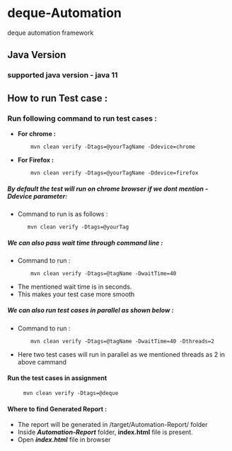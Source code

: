 # deque-Automation
deque automation framework

## Java Version 
### supported java version - java 11

## How to run Test case : 
### Run following command to run test cases :
* **For chrome :**
    ```
        mvn clean verify -Dtags=@yourTagName -Ddevice=chrome
    ```
* **For Firefox :** 
    ```
        mvn clean verify -Dtags=@yourTagName -Ddevice=firefox
    ```

##### By default the test will run on chrome browser if we dont mention -Ddevice parameter:
* Command to run is as follows :
    ``` 
       mvn clean verify -Dtags=@yourTag
    ```

##### We can also pass wait time through command line :

* Command to run : 
    ```
        mvn clean verify -Dtags=@tagName -DwaitTime=40
    ```
* The mentioned wait time is in seconds.
* This makes your test case more smooth

##### We can also run test cases in parallel as shown below :
* Command to run : 
    ```
        mvn clean verify -Dtags=@tagName -DwaitTime=40 -Dthreads=2
    ```
* Here two test cases will run in parallel as we mentioned threads as 2 in above cammand

#### Run the test cases in assignment
```
     mvn clean verify -Dtags=@deque
```

#### Where to find Generated Report :
* The report will be generated in /target/Automation-Report/ folder 
* Inside ***Automation-Report*** folder, **index.html** file is present.
* Open ***index.html*** file in browser
